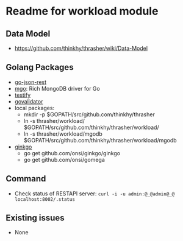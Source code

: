 Readme for workload module
=============================

Data Model
-----------------
   * https://github.com/thinkhy/thrasher/wiki/Data-Model
        
Golang Packages
-----------------
   * [go-json-rest](https://github.com/ant0ine/go-json-rest/rest)
   * [mgo](src/labix.org/v2/): Rich MongoDB driver for Go
   * [testify](github.com/stretchr/testify/assert)
   * [govalidator](github.com/asaskevich/govalidator)
   * local packages:
     - mkdir -p $GOPATH/src/github.com/thinkhy/thrasher
     - ln -s thrasher/workload/      $GOPATH/src/github.com/thinkhy/thrasher/workload/
     - ln -s thrasher/workload/mgodb $GOPATH/src/github.com/thinkhy/thrasher/workload/mgodb
   * [ginkgo](https://github.com/onsi/ginkgo)
     - go get github.com/onsi/ginkgo/ginkgo
     - go get github.com/onsi/gomega 


Command
---------------
   * Check status of RESTAPI server: `curl -i -u admin:@_@admin@_@ localhost:8002/.status`

Existing issues
-----------------
   * None





